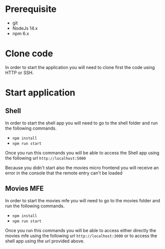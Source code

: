 # Prerequisite

- git
- NodeJs 14.x
- npm 6.x

# Clone code

In order to start the application you will need to clone first the code using HTTP or SSH. 

# Start application
## Shell

In order to start the shell app you will need to go to the shell folder and run the following commands.

- `npm install`
- `npm run start`

Once you run this commands you will be able to access the Shell app using the following url `http://localhost:5000`

Because you didn't start also the movies micro frontend you will receive an error in the console that the remote entry can't be loaded

## Movies MFE

In order to start the movies mfe you will need to go to the movies folder and run the following commands.

- `npm install`
- `npm run start`

Once you run this commands you will be able to access either directly the movies mfe using the following url `http://localhost:3000` or to access the shell app using the url provided above.